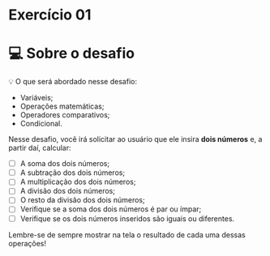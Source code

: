 # Exercício 01

# 💻 Sobre o desafio
💡 O que será abordado nesse desafio:
- Variáveis;
- Operações matemáticas;
- Operadores comparativos;
- Condicional.

Nesse desafio, você irá solicitar ao usuário que ele insira **dois números** e, a partir daí, calcular:
- [ ]  A soma dos dois números;
- [ ]  A subtração dos dois números;
- [ ]  A multiplicação dos dois números;
- [ ]  A divisão dos dois números;
- [ ]  O resto da divisão dos dois números;
- [ ]  Verifique se a soma dos dois números é par ou ímpar;
- [ ]  Verifique se os dois números inseridos são iguais ou diferentes.

Lembre-se de sempre mostrar na tela o resultado de cada uma dessas operações!

